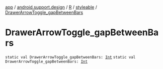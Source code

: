[app](../../../index.md) / [android.support.design](../../index.md) / [R](../index.md) / [styleable](index.md) / [DrawerArrowToggle_gapBetweenBars](./-drawer-arrow-toggle_gap-between-bars.md)

# DrawerArrowToggle_gapBetweenBars

`static val DrawerArrowToggle_gapBetweenBars: `[`Int`](https://kotlinlang.org/api/latest/jvm/stdlib/kotlin/-int/index.html)
`static val DrawerArrowToggle_gapBetweenBars: `[`Int`](https://kotlinlang.org/api/latest/jvm/stdlib/kotlin/-int/index.html)